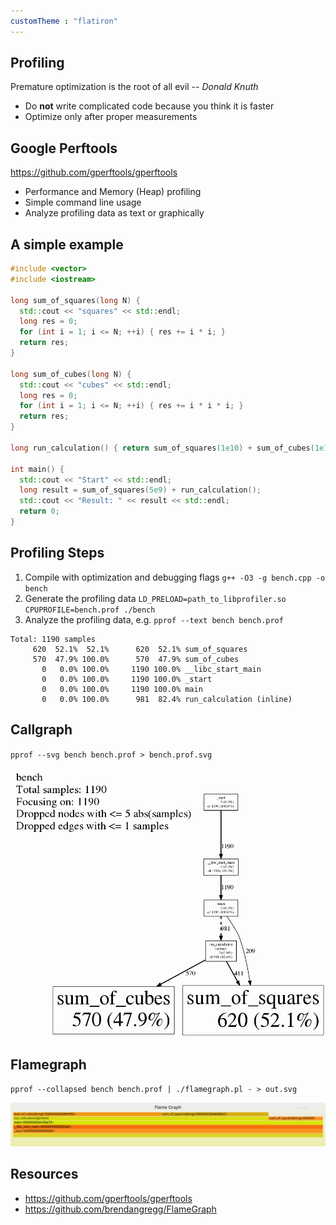 ```yaml
---
customTheme : "flatiron"
---
```


## Profiling

Premature optimization is the root of all evil -- *Donald Knuth*

* Do **not** write complicated code because you think it is faster
* Optimize only after proper measurements


## Google Perftools
https://github.com/gperftools/gperftools

* Performance and Memory (Heap) profiling
* Simple command line usage
* Analyze profiling data as text or graphically


## A simple example

```cpp
#include <vector>
#include <iostream>

long sum_of_squares(long N) {
  std::cout << "squares" << std::endl;
  long res = 0;
  for (int i = 1; i <= N; ++i) { res += i * i; }
  return res;
}

long sum_of_cubes(long N) {
  std::cout << "cubes" << std::endl;
  long res = 0;
  for (int i = 1; i <= N; ++i) { res += i * i * i; }
  return res;
}

long run_calculation() { return sum_of_squares(1e10) + sum_of_cubes(1e10); }

int main() {
  std::cout << "Start" << std::endl;
  long result = sum_of_squares(5e9) + run_calculation();
  std::cout << "Result: " << result << std::endl;
  return 0;
}
```


## Profiling Steps

1. Compile with optimization and debugging flags
   `g++ -O3 -g bench.cpp -o bench`
2. Generate the profiling data
   `LD_PRELOAD=path_to_libprofiler.so CPUPROFILE=bench.prof ./bench`
3. Analyze the profiling data, e.g.
   `pprof --text bench bench.prof`

```
Total: 1190 samples
     620  52.1%  52.1%      620  52.1% sum_of_squares
     570  47.9% 100.0%      570  47.9% sum_of_cubes
       0   0.0% 100.0%     1190 100.0% __libc_start_main
       0   0.0% 100.0%     1190 100.0% _start
       0   0.0% 100.0%     1190 100.0% main
       0   0.0% 100.0%      981  82.4% run_calculation (inline)
```


## Callgraph

`pprof --svg bench bench.prof > bench.prof.svg`

![](./bench.prof.gif)


## Flamegraph

`pprof --collapsed bench bench.prof | ./flamegraph.pl - > out.svg`

![](./bench.prof.flamegraph.svg)


## Resources

* https://github.com/gperftools/gperftools
* https://github.com/brendangregg/FlameGraph
